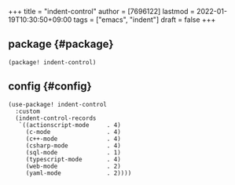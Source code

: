 +++
title = "indent-control"
author = [7696122]
lastmod = 2022-01-19T10:30:50+09:00
tags = ["emacs", "indent"]
draft = false
+++

## package {#package}

```elisp
(package! indent-control)
```


## config {#config}

```elisp
(use-package! indent-control
  :custom
  (indent-control-records
   `((actionscript-mode     . 4)
     (c-mode                . 4)
     (c++-mode              . 4)
     (csharp-mode           . 4)
     (sql-mode              . 1)
     (typescript-mode       . 4)
     (web-mode              . 2)
     (yaml-mode             . 2))))
```
